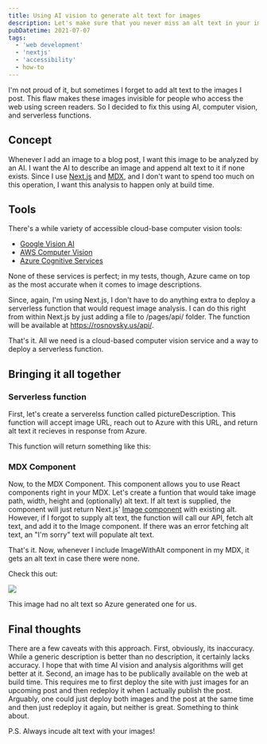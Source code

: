 ```yaml
---
title: Using AI vision to generate alt text for images
description: Let's make sure that you never miss an alt text in your image tags using Azure Computer Vision.
pubDatetime: 2021-07-07
tags:
  - 'web development'
  - 'nextjs'
  - 'accessibility'
  - how-to
---
```


I'm not proud of it, but sometimes I forget to add alt text to the images I post. This flaw makes these images invisible for people who access the web using screen readers. So I decided to fix this using AI, computer vision, and serverless functions.

## Concept

Whenever I add an image to a blog post, I want this image to be analyzed by an AI. I want the AI to describe an image and append alt text to it if none exists. Since I use [Next.js](https://nextjs.org/) and [MDX](https://mdxjs.com/), and I don't want to spend too much on this operation, I want this analysis to happen only at build time.

## Tools

There's a while variety of accessible cloud-base computer vision tools:

- [Google Vision AI](https://cloud.google.com/vision/)
- [AWS Computer Vision](https://aws.amazon.com/computer-vision/)
- [Azure Cognitive Services](https://azure.microsoft.com/en-us/services/cognitive-services/computer-vision/)

None of these services is perfect; in my tests, though, Azure came on top as the most accurate when it comes to image descriptions.

Since, again, I'm using Next.js, I don't have to do anything extra to deploy a serverless function that would request image analysis. I can do this right from within Next.js by just adding a file to /pages/api/ folder. The function will be available at https://rosnovsky.us/api/.

That's it. All we need is a cloud-based computer vision service and a way to deploy a serverless function.

## Bringing it all together

### Serverless function

First, let's create a serverelss function called pictureDescription. This function will accept image URL, reach out to Azure with this URL, and return alt text it recieves in response from Azure.

This function will return something like this:

### MDX Component

Now, to the MDX Component. This component allows you to use React components right in your MDX. Let's create a funtion that would take image path, width, height and (optionally) alt text. If alt text is supplied, the component will just return Next.js' [Image component](https://nextjs.org/docs/api-reference/next/image) with existing alt. However, if I forgot to supply alt text, the function will call our API, fetch alt text, and add it to the Image component. If there was an error fetching alt text, an "I'm sorry" text will populate alt text.

That's it. Now, whenever I include ImageWithAlt component in my MDX, it gets an alt text in case there were none.

Check this out:

![](assets/blog/posts/alt-text/1661cf98394e1a5dacfc6b00cdd70e9e25ca9b0e-1134x2016.avif)

This image had no alt text so Azure generated one for us.

## Final thoughts

There are a few caveats with this approach. First, obviously, its inaccuracy. While a generic description is better than no description, it certainly lacks accuracy. I hope that with time AI vision and analysis algorithms will get better at it. Second, an image has to be publically available on the web at build time. This requires me to first deploy the site with just images for an upcoming post and then redeploy it when I actually publish the post. Arguably, one could just deploy both images and the post at the same time and then just redeploy it again, but neither is great. Something to think about.

P.S. Always incude alt text with your images!
